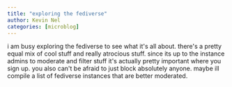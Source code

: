 ```yaml
---
title: "exploring the fediverse"
author: Kevin Nel
categories: [microblog]
---
```


i am busy exploring the fediverse to see what it's all about.
there's a pretty equal mix of cool stuff and really atrocious stuff.
since its up to the instance admins to moderate and filter stuff it's actually pretty important where you sign up.
you also can't be afraid to just block absolutely anyone.
maybe ill compile a list of fediverse instances that are better moderated.
